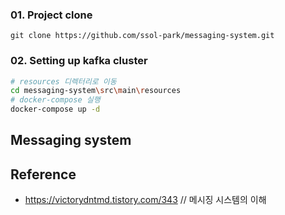 ### 01. Project clone
`git clone https://github.com/ssol-park/messaging-system.git`

### 02. Setting up kafka cluster
```bash
# resources 디렉터리로 이동
cd messaging-system\src\main\resources
# docker-compose 실행
docker-compose up -d 
```
## Messaging system

## Reference
 - https://victorydntmd.tistory.com/343 // 메시징 시스템의 이해

